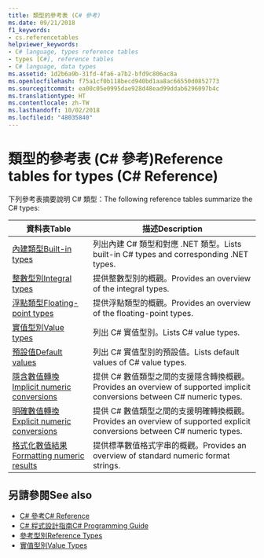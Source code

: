 ```yaml
---
title: 類型的參考表 (C# 參考)
ms.date: 09/21/2018
f1_keywords:
- cs.referencetables
helpviewer_keywords:
- C# language, types reference tables
- types [C#], reference tables
- C# language, data types
ms.assetid: 1d2b6a9b-31fd-4fa6-a7b2-bfd9c806ac8a
ms.openlocfilehash: f75a1cf0b118becd940bd1aa8ac66550d0852773
ms.sourcegitcommit: ea00c05e0995dae928d48ead99ddab6296097b4c
ms.translationtype: HT
ms.contentlocale: zh-TW
ms.lasthandoff: 10/02/2018
ms.locfileid: "48035840"
---
```

# <a name="reference-tables-for-types-c-reference"></a><span data-ttu-id="bd242-102">類型的參考表 (C# 參考)</span><span class="sxs-lookup"><span data-stu-id="bd242-102">Reference tables for types (C# Reference)</span></span>

<span data-ttu-id="bd242-103">下列參考表摘要說明 C# 類型：</span><span class="sxs-lookup"><span data-stu-id="bd242-103">The following reference tables summarize the C# types:</span></span>

|<span data-ttu-id="bd242-104">資料表</span><span class="sxs-lookup"><span data-stu-id="bd242-104">Table</span></span>|<span data-ttu-id="bd242-105">描述</span><span class="sxs-lookup"><span data-stu-id="bd242-105">Description</span></span>|
|---------|---------|
|[<span data-ttu-id="bd242-106">內建類型</span><span class="sxs-lookup"><span data-stu-id="bd242-106">Built-in types</span></span>](built-in-types-table.md)|<span data-ttu-id="bd242-107">列出內建 C# 類型和對應 .NET 類型。</span><span class="sxs-lookup"><span data-stu-id="bd242-107">Lists built-in C# types and corresponding .NET types.</span></span>|
|[<span data-ttu-id="bd242-108">整數型別</span><span class="sxs-lookup"><span data-stu-id="bd242-108">Integral types</span></span>](integral-types-table.md)|<span data-ttu-id="bd242-109">提供整數型別的概觀。</span><span class="sxs-lookup"><span data-stu-id="bd242-109">Provides an overview of the integral types.</span></span>|
|[<span data-ttu-id="bd242-110">浮點類型</span><span class="sxs-lookup"><span data-stu-id="bd242-110">Floating-point types</span></span>](floating-point-types-table.md)|<span data-ttu-id="bd242-111">提供浮點類型的概觀。</span><span class="sxs-lookup"><span data-stu-id="bd242-111">Provides an overview of the floating-point types.</span></span>|
|[<span data-ttu-id="bd242-112">實值型別</span><span class="sxs-lookup"><span data-stu-id="bd242-112">Value types</span></span>](value-types-table.md)|<span data-ttu-id="bd242-113">列出 C# 實值型別。</span><span class="sxs-lookup"><span data-stu-id="bd242-113">Lists C# value types.</span></span>|
|[<span data-ttu-id="bd242-114">預設值</span><span class="sxs-lookup"><span data-stu-id="bd242-114">Default values</span></span>](default-values-table.md)|<span data-ttu-id="bd242-115">列出 C# 實值型別的預設值。</span><span class="sxs-lookup"><span data-stu-id="bd242-115">Lists default values of C# value types.</span></span>|
|[<span data-ttu-id="bd242-116">隱含數值轉換</span><span class="sxs-lookup"><span data-stu-id="bd242-116">Implicit numeric conversions</span></span>](implicit-numeric-conversions-table.md)|<span data-ttu-id="bd242-117">提供 C# 數值類型之間的支援隱含轉換概觀。</span><span class="sxs-lookup"><span data-stu-id="bd242-117">Provides an overview of supported implicit conversions between C# numeric types.</span></span>|
|[<span data-ttu-id="bd242-118">明確數值轉換</span><span class="sxs-lookup"><span data-stu-id="bd242-118">Explicit numeric conversions</span></span>](explicit-numeric-conversions-table.md)|<span data-ttu-id="bd242-119">提供 C# 數值類型之間的支援明確轉換概觀。</span><span class="sxs-lookup"><span data-stu-id="bd242-119">Provides an overview of supported explicit conversions between C# numeric types.</span></span>|
|[<span data-ttu-id="bd242-120">格式化數值結果</span><span class="sxs-lookup"><span data-stu-id="bd242-120">Formatting numeric results</span></span>](formatting-numeric-results-table.md)|<span data-ttu-id="bd242-121">提供標準數值格式字串的概觀。</span><span class="sxs-lookup"><span data-stu-id="bd242-121">Provides an overview of standard numeric format strings.</span></span>|

## <a name="see-also"></a><span data-ttu-id="bd242-122">另請參閱</span><span class="sxs-lookup"><span data-stu-id="bd242-122">See also</span></span>

- [<span data-ttu-id="bd242-123">C# 參考</span><span class="sxs-lookup"><span data-stu-id="bd242-123">C# Reference</span></span>](../index.md)
- [<span data-ttu-id="bd242-124">C# 程式設計指南</span><span class="sxs-lookup"><span data-stu-id="bd242-124">C# Programming Guide</span></span>](../../programming-guide/index.md)
- [<span data-ttu-id="bd242-125">參考型別</span><span class="sxs-lookup"><span data-stu-id="bd242-125">Reference Types</span></span>](reference-types.md)
- [<span data-ttu-id="bd242-126">實值型別</span><span class="sxs-lookup"><span data-stu-id="bd242-126">Value Types</span></span>](value-types.md)